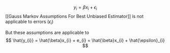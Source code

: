 $$
y_{i}= \beta x_{i}+\epsilon_{i}
$$
[[Gauss Markov Assumptions For Best Unbiased Estimator]] is not applicable to errors ($\epsilon_{i}$)

But these assumptions are applicable to 
$$
\hat{y_{i}} = \hat{\beta}x_{i} + e_{i} = \hat{\beta}x_{i} + \hat{\epsilon}_{i}
$$